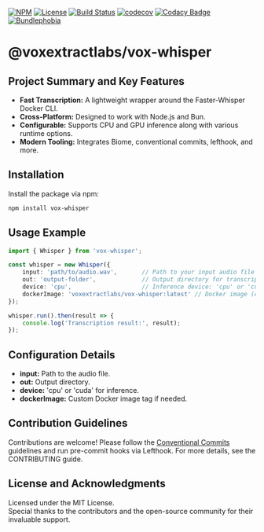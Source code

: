 [![NPM](https://img.shields.io/npm/v/@voxextractlabs/vox-whisper?label=npm)](https://www.npmjs.com/package/@voxextractlabs/vox-whisper)
[![License](https://img.shields.io/npm/l/@voxextractlabs/vox-whisper)](./LICENSE)
[![Build Status](https://github.com/VoxExtract-Labs/vox-whisper/actions/workflows/pr-check.yml/badge.svg)](https://github.com/VoxExtract-Labs/vox-whisper/actions/workflows/pr-check.yml)
[![codecov](https://codecov.io/gh/VoxExtract-Labs/vox-whisper/graph/badge.svg?token=BIYV66POTD)](https://codecov.io/gh/VoxExtract-Labs/vox-whisper)
[![Codacy Badge](https://app.codacy.com/project/badge/Grade/3c68d4afd088475a8fde5b00277cec2f)](https://app.codacy.com/gh/VoxExtract-Labs/vox-whisper/dashboard?utm_source=gh&utm_medium=referral&utm_content=&utm_campaign=Badge_grade)
[![Bundlephobia](https://img.shields.io/bundlephobia/minzip/@voxextractlabs/vox-whisper)](https://bundlephobia.com/package/@voxextractlabs/vox-whisper)

# @voxextractlabs/vox-whisper

## Project Summary and Key Features

- **Fast Transcription:** A lightweight wrapper around the Faster-Whisper Docker CLI.
- **Cross-Platform:** Designed to work with Node.js and Bun.
- **Configurable:** Supports CPU and GPU inference along with various runtime options.
- **Modern Tooling:** Integrates Biome, conventional commits, lefthook, and more.

## Installation

Install the package via npm:

```sh
npm install vox-whisper
```

## Usage Example

```ts
import { Whisper } from 'vox-whisper';

const whisper = new Whisper({
    input: 'path/to/audio.wav',       // Path to your input audio file
    out: 'output-folder',             // Output directory for transcriptions
    device: 'cpu',                    // Inference device: 'cpu' or 'cuda'
    dockerImage: 'voxextractlabs/vox-whisper:latest' // Docker image (can be customized)
});

whisper.run().then(result => {
    console.log('Transcription result:', result);
});
```

## Configuration Details

- **input:** Path to the audio file.
- **out:** Output directory.
- **device:** 'cpu' or 'cuda' for inference.
- **dockerImage:** Custom Docker image tag if needed.

## Contribution Guidelines

Contributions are welcome! Please follow the [Conventional Commits](https://www.conventionalcommits.org/) guidelines and run pre-commit hooks via Lefthook. For more details, see the CONTRIBUTING guide.

## License and Acknowledgments

Licensed under the MIT License.  
Special thanks to the contributors and the open-source community for their invaluable support.
